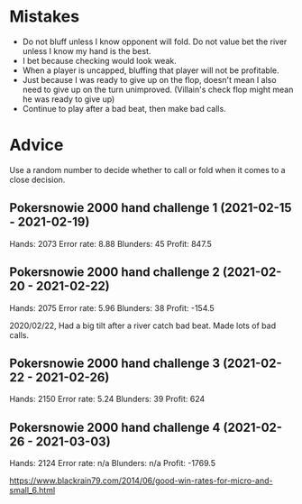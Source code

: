 # Mistakes 

- Do not bluff unless I know opponent will fold. Do not value bet the river unless I know my hand is the best. 
- I bet because checking would look weak. 
- When a player is uncapped, bluffing that player will not be profitable. 
- Just because I was ready to give up on the flop, doesn't mean I also need to give up on the turn unimproved. (Villain's check flop might mean he was ready to give up)
- Continue to play after a bad beat, then make bad calls. 

# Advice

Use a random number to decide whether to call or fold when it comes to a close decision. 

## Pokersnowie 2000 hand challenge 1 (2021-02-15 - 2021-02-19)
Hands: 2073
Error rate: 8.88
Blunders: 45
Profit: 847.5

## Pokersnowie 2000 hand challenge 2 (2021-02-20 - 2021-02-22)
Hands: 2075
Error rate: 5.96
Blunders: 38
Profit: -154.5

2020/02/22, Had a big tilt after a river catch bad beat. Made lots of bad calls.

## Pokersnowie 2000 hand challenge 3 (2021-02-22 - 2021-02-26)
Hands: 2150
Error rate: 5.24
Blunders: 39
Profit: 624

## Pokersnowie 2000 hand challenge 4 (2021-02-26 - 2021-03-03)
Hands: 2124
Error rate: n/a
Blunders: n/a
Profit: -1769.5

https://www.blackrain79.com/2014/06/good-win-rates-for-micro-and-small_6.html

